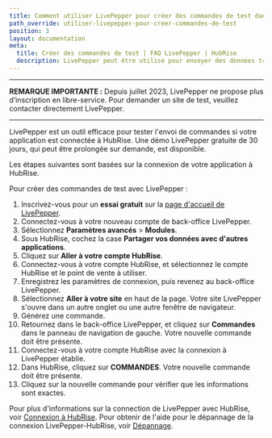```yaml
---
title: Comment utiliser LivePepper pour créer des commandes de test dans HubRise ?
path_override: utiliser-livepepper-pour-creer-commandes-de-test
position: 3
layout: documentation
meta:
  title: Créer des commandes de test | FAQ LivePepper | HubRise
  description: LivePepper peut être utilisé pour envoyer des données transactionnelles dans HubRise.
---
```


***

**REMARQUE IMPORTANTE :** Depuis juillet 2023, LivePepper ne propose plus d’inscription en libre-service. Pour demander un site de test, veuillez contacter directement LivePepper.

***

LivePepper est un outil efficace pour tester l'envoi de commandes si votre application est connectée à HubRise. Une démo LivePepper gratuite de 30 jours, qui peut être prolongée sur demande, est disponible.

Les étapes suivantes sont basées sur la connexion de votre application à HubRise.

Pour créer des commandes de test avec LivePepper :

1. Inscrivez-vous pour un **essai gratuit** sur la [page d'accueil de LivePepper](https://www.livepepper.com).
2. Connectez-vous à votre nouveau compte de back-office LivePepper.
3. Sélectionnez **Paramètres avancés** > **Modules**.
4. Sous HubRise, cochez la case **Partager vos données avec d'autres applications**.
5. Cliquez sur **Aller à votre compte HubRise**.
6. Connectez-vous à votre compte HubRise, et sélectionnez le compte HubRise et le point de vente à utiliser.
7. Enregistrez les paramètres de connexion, puis revenez au back-office LivePepper.
8. Sélectionnez **Aller à votre site** en haut de la page. Votre site LivePepper s'ouvre dans un autre onglet ou une autre fenêtre de navigateur.
9. Générez une commande.
10. Retournez dans le back-office LivePepper, et cliquez sur **Commandes** dans le panneau de navigation de gauche. Votre nouvelle commande doit être présente.
11. Connectez-vous à votre compte HubRise avec la connexion à LivePepper établie.
12. Dans HubRise, cliquez sur **COMMANDES**. Votre nouvelle commande doit être présente.
13. Cliquez sur la nouvelle commande pour vérifier que les informations sont exactes.

Pour plus d'informations sur la connection de LivePepper avec HubRise, voir [Connexion à HubRise](/apps/livepepper/connect-hubrise). Pour obtenir de l'aide pour le dépannage de la connexion LivePepper-HubRise, voir [Dépannage](/apps/livepepper/troubleshooting).
